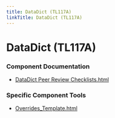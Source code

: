 ```yaml
---
title: DataDict (TL117A)
linkTitle: DataDict (TL117A)
---
```


# DataDict (TL117A)
### Component Documentation

- [DataDict Peer Review Checklists.html](doc/DataDict%20Peer%20Review%20Checklists.html)

### Specific Component Tools

- [Overrides_Template.html](tools/Overrides_Template.html)


